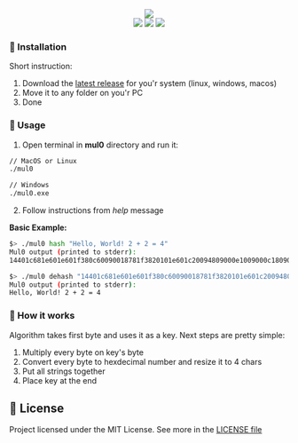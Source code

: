 <div align="center">
  <img src="https://github.com/user-attachments/assets/f7647eab-c556-402a-a1fa-44e7f9146d59" /> <br/>

  <img src="https://img.shields.io/badge/0.1.3-red?style=for-the-badge&label=Version&color=%231457b6" />
  <img src="https://img.shields.io/badge/rust-red?style=for-the-badge&label=Language&color=%231457b6" />
  <img src="https://img.shields.io/badge/mit-red?style=for-the-badge&label=License&color=%231457b6" />
</div>

### 👀 Installation
Short instruction:
1. Download the [latest release](https://github.com/mealet/mul0/releases/latest) for you'r system (linux, windows, macos)
2. Move it to any folder on you'r PC
3. Done

### 🧭 Usage
1. Open terminal in **mul0** directory and run it:
```bash
// MacOS or Linux
./mul0

// Windows
./mul0.exe
```
2. Follow instructions from _help_ message

**Basic Example:**
```bash
$> ./mul0 hash "Hello, World! 2 + 2 = 4"
Mul0 output (printed to stderr):
14401c681e601e601f380c60090018781f3820101e601c20094809000e1009000c1809000e100900112809000ea00072

$> ./mul0 dehash "14401c681e601e601f380c60090018781f3820101e601c20094809000e1009000c1809000e100900112809000ea00072"
Mul0 output (printed to stderr):
Hello, World! 2 + 2 = 4
```

### 🦀 How it works
Algorithm takes first byte and uses it as a key. Next steps are pretty simple: <br>
1. Multiply every byte on key's byte
2. Convert every byte to hexdecimal number and resize it to 4 chars
3. Put all strings together
4. Place key at the end

## **🦛 License**
Project licensed under the MIT License.
See more in the [LICENSE file](https://github.com/mealet/mul0/blob/main/LICENSE)
